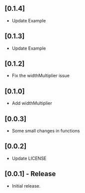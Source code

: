 ## [0.1.4]

* Update Example

## [0.1.3]

* Update Example

## [0.1.2]

* Fix the widthMultiplier issue

## [0.1.0]

* Add widthMultiplier

## [0.0.3]

* Some small changes in functions

## [0.0.2]

* Update LICENSE

## [0.0.1] - Release

* Initial release.
